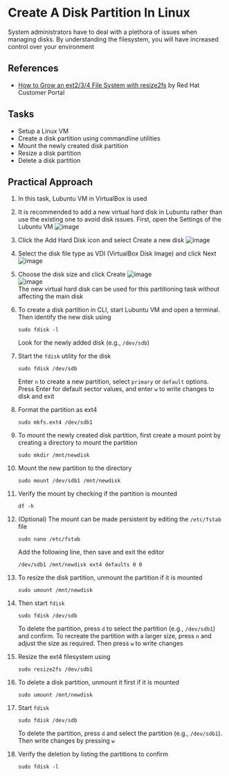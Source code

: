 # Create A Disk Partition In Linux
System administrators have to deal with a plethora of issues when managing disks. By understanding the filesystem, you will have increased control over your environment


## References
- [How to Grow an ext2/3/4 File System with resize2fs](https://access.redhat.com/articles/1196353) by Red Hat Customer Portal


## Tasks
- Setup a Linux VM
- Create a disk partition using commandline utilities
- Mount the newly created disk partition
- Resize a disk partition
- Delete a disk partition


## Practical Approach
1. In this task, Lubuntu VM in VirtualBox is used
2. It is recommended to add a new virtual hard disk in Lubuntu rather than use the existing one to avoid disk issues. First, open the Settings of the Lubuntu VM
   ![image](https://github.com/user-attachments/assets/7be78c34-90df-454d-8e25-9a3feb69eefa)
3. Click the Add Hard Disk icon and select Create a new disk
   ![image](https://github.com/user-attachments/assets/770bc331-4077-4530-ad77-8f07196470b1)
  
4. Select the disk file type as VDI (VirtualBox Disk Image) and click Next
   ![image](https://github.com/user-attachments/assets/6614f6be-9f67-4730-9ec4-e5e658672e78)

5. Choose the disk size and click Create
   ![image](https://github.com/user-attachments/assets/1d3067a7-a0e5-4b79-885b-8b7b837db204)
   <br>
   ![image](https://github.com/user-attachments/assets/8d6515e5-d9a7-44cf-923c-9a45b61f8fd6)
   <br>
   The new virtual hard disk can be used for this partitioning task without affecting the main disk

6. To create a disk partition in CLI, start Lubuntu VM and open a terminal. Then identify the new disk using
   ```
   sudo fdisk -l
   ```
   Look for the newly added disk (e.g., `/dev/sdb`)
7. Start the `fdisk` utility for the disk
   ```
   sudo fdisk /dev/sdb
   ```
   Enter `n` to create a new partition, select `primary` or `default` options. Press Enter for default sector values, and enter `w` to write changes to disk and exit
8. Format the partition as ext4
   ```
   sudo mkfs.ext4 /dev/sdb1
   ```
9. To mount the newly created disk partition, first create a mount point by creating a directory to mount the partition
   ```
   sudo mkdir /mnt/newdisk
   ```
10. Mount the new partition to the directory
    ```
    sudo mount /dev/sdb1 /mnt/newdisk
    ```
11. Verify the mount by checking if the partition is mounted
    ```
    df -h
    ```
12. (Optional) The mount can be made persistent by editing the `/etc/fstab` file
    ```
    sudo nano /etc/fstab
    ```
    Add the following line, then save and exit the editor
    ```
    /dev/sdb1 /mnt/newdisk ext4 defaults 0 0
    ```
13. To resize the disk partition, unmount the partition if it is mounted
    ```
    sudo umount /mnt/newdisk
    ```
14. Then start `fdisk`
    ```
    sudo fdisk /dev/sdb
    ```
    To delete the partition, press `d` to select the partition (e.g., `/dev/sdb1`) and confirm. To recreate the partition with a larger size, press `n` and adjust the size as required. Then press `w` to write changes
15. Resize the ext4 filesystem using
    ```
    sudo resize2fs /dev/sdb1
    ```
16. To delete a disk partition, unmount it first if it is mounted
    ```
    sudo umount /mnt/newdisk
    ```
17. Start `fdisk`
    ```
    sudo fdisk /dev/sdb
    ```
    To delete the partition, press `d` and select the partition (e.g., `/dev/sdb1`). Then write changes by pressing `w`
18. Verify the deletion by listing the partitions to confirm
    ```
    sudo fdisk -l
    ```


